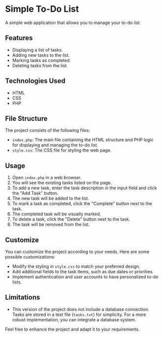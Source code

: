 # Simple To-Do List

A simple web application that allows you to manage your to-do list.

## Features

- Displaying a list of tasks.
- Adding new tasks to the list.
- Marking tasks as completed.
- Deleting tasks from the list.

## Technologies Used

- HTML
- CSS
- PHP

## File Structure

The project consists of the following files:

- `index.php`: The main file containing the HTML structure and PHP logic for displaying and managing the to-do list.
- `style.css`: The CSS file for styling the web page.

## Usage

1. Open `index.php` in a web browser.
2. You will see the existing tasks listed on the page.
3. To add a new task, enter the task description in the input field and click the "Add Task" button.
4. The new task will be added to the list.
5. To mark a task as completed, click the "Complete" button next to the task.
6. The completed task will be visually marked.
7. To delete a task, click the "Delete" button next to the task.
8. The task will be removed from the list.

## Customize

You can customize the project according to your needs. Here are some possible customizations:

- Modify the styling in `style.css` to match your preferred design.
- Add additional fields to the task items, such as due dates or priorities.
- Implement authentication and user accounts to have personalized to-do lists.

## Limitations

- This version of the project does not include a database connection. Tasks are stored in a text file (`tasks.txt`) for simplicity. For a more robust implementation, you can integrate a database system.

Feel free to enhance the project and adapt it to your requirements.
